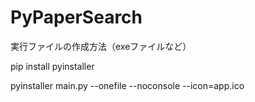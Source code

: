 # PyPaperSearch
実行ファイルの作成方法（exeファイルなど）

pip install pyinstaller

pyinstaller main.py --onefile --noconsole --icon=app.ico
